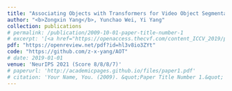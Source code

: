 ```yaml
---
title: "Associating Objects with Transformers for Video Object Segmentation"
author: "<b>Zongxin Yang</b>, Yunchao Wei, Yi Yang"
collection: publications
# permalink: /publication/2009-10-01-paper-title-number-1
# excerpt: '[<a href="https://openaccess.thecvf.com/content_ICCV_2019/papers/Yang_Very_Long_Natural_Scenery_Image_Prediction_by_Outpainting_ICCV_2019_paper.pdf">PDF</a>]  [<a href="https://github.com/z-x-yang/NS-Outpainting">Code</a>]'
pdf: "https://openreview.net/pdf?id=hl3v8io3ZYt"
code: "https://github.com/z-x-yang/AOT"
# date: 2019-01-01
venue: 'NeurIPS 2021 (Score 8/8/8/7)'
# paperurl: 'http://academicpages.github.io/files/paper1.pdf'
# citation: 'Your Name, You. (2009). &quot;Paper Title Number 1.&quot; <i>Journal 1</i>. 1(1).'
---
```

